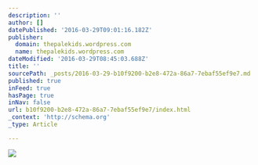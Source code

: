 ```yaml
---
description: ''
author: []
datePublished: '2016-03-29T09:01:16.182Z'
publisher:
  domain: thepalekids.wordpress.com
  name: thepalekids.wordpress.com
dateModified: '2016-03-29T08:45:03.688Z'
title: ''
sourcePath: _posts/2016-03-29-b10f9200-b2e8-472a-86a7-7ebaf55ef9e7.md
published: true
inFeed: true
hasPage: true
inNav: false
url: b10f9200-b2e8-472a-86a7-7ebaf55ef9e7/index.html
_context: 'http://schema.org'
_type: Article

---
```

![](https://thepalekids.files.wordpress.com/2015/03/jed-jan15.jpg?w=472&h=600)